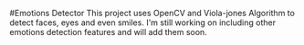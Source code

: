 #Emotions Detector
This project uses OpenCV and Viola-jones Algorithm to detect faces, eyes and even smiles. I'm still working on including other emotions detection features and will add them soon. 
